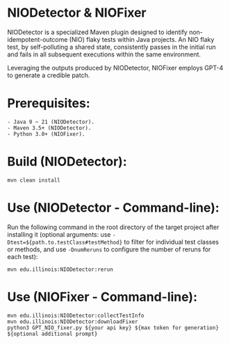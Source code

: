 # NIODetector & NIOFixer

NIODetector is a specialized Maven plugin designed to identify non-idempotent-outcome (NIO) flaky tests within Java projects. An NIO flaky test, by self-polluting a shared state, consistently passes in the initial run and fails in all subsequent executions within the same environment.

Leveraging the outputs produced by NIODetector, NIOFixer employs GPT-4 to generate a credible patch.


Prerequisites:
==============
    - Java 9 ~ 21 (NIODetector).
    - Maven 3.5+ (NIODetector).
    - Python 3.0+ (NIOFixer).


Build (NIODetector):
======

    mvn clean install


Use (NIODetector - Command-line):
============

Run the following command in the root directory of the target project after installing it  (optional arguments: use ``-Dtest=${path.to.testClass#testMethod}`` to filter for individual test classes or methods, and use ``-DnumReruns`` to configure the number of reruns for each test):

    mvn edu.illinois:NIODetector:rerun


Use (NIOFixer - Command-line):
============

    mvn edu.illinois:NIODetector:collectTestInfo
    mvn edu.illinois:NIODetector:downloadFixer
    python3 GPT_NIO_fixer.py ${your api key} ${max token for generation} ${optional additional prompt}

